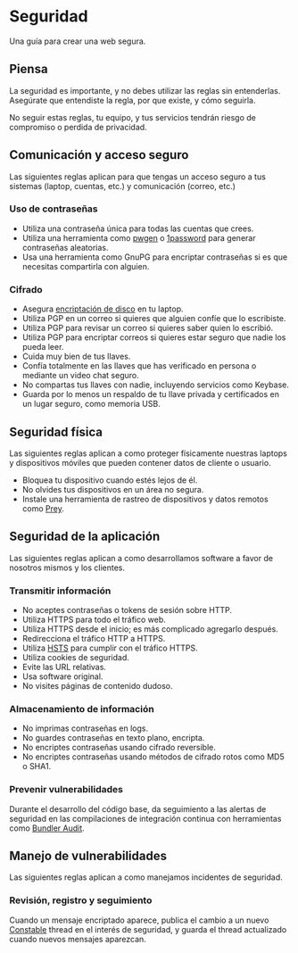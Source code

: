 # Seguridad

Una guía para crear una web segura.

## Piensa

La seguridad es importante, y no debes utilizar las reglas sin entenderlas. Asegúrate que entendiste la regla, por que existe, y cómo seguirla.

No seguir estas reglas, tu equipo, y tus servicios tendrán riesgo de compromiso o perdida de privacidad.

## Comunicación y acceso seguro

Las siguientes reglas aplican para que tengas un acceso seguro a tus sistemas (laptop, cuentas, etc.) y comunicación (correo, etc.) 
### Uso de contraseñas

* Utiliza una contraseña única para todas las cuentas que crees.
* Utiliza una herramienta como [pwgen](https://github.com/jbernard/pwgen) o
  [1password](https://1password.com) para generar contraseñas aleatorias.
* Usa una herramienta como GnuPG para encriptar contraseñas si es que necesitas compartirla con alguien.

### Cifrado

* Asegura [encriptación de disco][disco] en tu laptop.
* Utiliza PGP en un correo si quieres que alguien confíe que lo escribiste.
* Utiliza PGP para revisar un correo si quieres saber quien lo escribió.
* Utiliza PGP para encriptar correos si quieres estar seguro que nadie los pueda leer.
* Cuida muy bien de tus llaves.
* Confía totalmente en las llaves que has verificado en persona o mediante un video chat seguro.
* No compartas tus llaves con nadie, incluyendo servicios como Keybase.
* Guarda por lo menos un respaldo de tu llave privada y certificados en un lugar seguro, como memoria USB.

[disco]: https://theintercept.com/2015/04/27/encrypting-laptop-like-mean/

## Seguridad física

Las siguientes reglas aplican a como proteger físicamente nuestras laptops y dispositivos móviles que pueden contener datos de cliente o usuario.

* Bloquea tu dispositivo cuando estés lejos de él.
* No olvides tus dispositivos en un área no segura.
* Instale una herramienta de rastreo de dispositivos y datos remotos como [Prey].

[Prey]: https://www.preyproject.com/

## Seguridad de la aplicación

Las siguientes reglas aplican a como desarrollamos software a favor de nosotros mismos y los clientes. 

### Transmitir información

* No aceptes contraseñas o tokens de sesión sobre HTTP.
* Utiliza HTTPS para todo el tráfico web.
* Utiliza HTTPS desde el inicio; es más complicado agregarlo después.
* Redirecciona el tráfico HTTP a HTTPS.
* Utiliza [HSTS](http://tools.ietf.org/html/rfc6797) para cumplir con el tráfico HTTPS.
* Utiliza cookies de seguridad.
* Evite las URL relativas.
* Usa software original.
* No visites páginas de contenido dudoso.

### Almacenamiento de información

* No imprimas contraseñas en logs.
* No guardes contraseñas en texto plano, encripta.
* No encriptes contraseñas usando cifrado reversible.
* No encriptes contraseñas usando métodos de cifrado rotos como MD5 o SHA1.

### Prevenir vulnerabilidades

Durante el desarrollo del código base, da seguimiento a las alertas de seguridad en las compilaciones de integración continua con herramientas como [Bundler Audit].

[Bundler Audit]: https://robots.thoughtbot.com/handling-security-issues-in-open-source-projects#one-thing-end-users-can-do

## Manejo de vulnerabilidades

Las siguientes reglas aplican a como manejamos incidentes de seguridad.

### Revisión, registro y seguimiento

Cuando un mensaje encriptado aparece, publica el cambio a un nuevo [Constable] thread en el interés de seguridad, y guarda el thread actualizado cuando nuevos mensajes aparezcan.

[Constable]: https://constable.io
